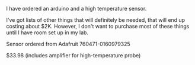 I have ordered an arduino and a high temperature sensor.

I've got lists of other things that will definitely be needed, that will end up costing about $2K.  However, I don't
want to purchase most of these things until I have room set up in my lab.


Sensor ordered from Adafruit
760471-0160979325

$33.98 (includes amplifier for high-temperature probe)
